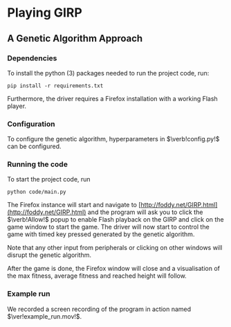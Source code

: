 
# Playing GIRP
## A Genetic Algorithm Approach
### Dependencies
To install the python (3) packages needed to run the project code, run:

```
pip install -r requirements.txt
```
Furthermore, the driver requires a Firefox installation with a working Flash player.

### Configuration
To configure the genetic algorithm, hyperparameters in $\verb!config.py!$ can be configured.

### Running the code
To start the project code, run

```
python code/main.py
```

The Firefox instance will start and navigate to [http://foddy.net/GIRP.html](http://foddy.net/GIRP.html) and the program will ask you to click the $\verb!Allow!$ popup to enable Flash playback on the GIRP and click on the game window to start the game. The driver will now start to control the game with timed key pressed generated by the genetic algorithm.

Note that any other input from peripherals or clicking on other windows will disrupt the genetic algorithm.

After the game is done, the Firefox window will close and a visualisation of the max fitness, average fitness and reached height will follow.

### Example run
We recorded a screen recording of the program in action named $\ver!example_run.mov!$.

